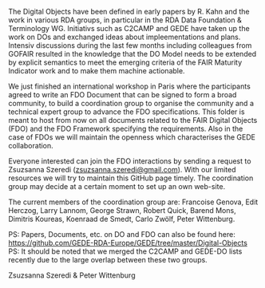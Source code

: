 The Digital Objects have been defined in early papers by R. Kahn and the work in various RDA groups, in particular in the RDA 
Data Foundation & Terminology WG. Initiativs such as C2CAMP and GEDE have taken up the work on DOs and exchanged ideas about impleementations and plans. Intensiv discussions during the last few months including colleagues from GOFAIR resulted in the 
knowledge that the DO Model needs to be extended by explicit semantics to meet the emerging criteria of the FAIR Maturity Indicator work and to make them machine actionable.

We just finished an international workshop in Paris where the participants agreed to write an FDO Document that can be signed to form a 
broad community, to build a coordination group to organise the community and a technical expert group to advance the FDO specifications. 
This folder is meant to host from now on all documents related to the FAIR Digital Objects (FDO) and the FDO Framework specifying the 
requirements. Also in the case of FDOs we will maintain the openness which characterises the GEDE collaboration. 

Everyone interested can join the FDO interactions by sending a request to Zsuzsanna Szeredi (zsuzsanna.szeredi@gmail.com). With our 
limited resources we will try to maintain this GitHub page timely. The coordination group may decide at a certain moment to set up an 
own web-site.

The current members of the coordination group are: 
Francoise Genova, Edit Herczog, Larry Lannom, George Strawn, Robert Quick, Barend Mons, Dimitris Koureas, Koenraad de Smedt, Carlo Zwölf, Peter Wittenburg.

PS: Papers, Documents, etc. on DO and FDO can also be found here: https://github.com/GEDE-RDA-Europe/GEDE/tree/master/Digital-Objects
PS: It should be noted that we merged the C2CAMP and GEDE-DO lists recently due to the large overlap between these two groups.

Zsuzsanna Szeredi & Peter Wittenburg
